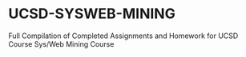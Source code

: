 # UCSD-SYSWEB-MINING
Full Compilation of Completed Assignments and Homework for UCSD Course Sys/Web Mining Course
